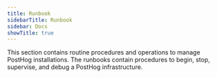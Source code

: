 ```yaml
---
title: Runbook
sidebarTitle: Runbook
sidebar: Docs
showTitle: true
---
```


This section contains routine procedures and operations to manage PostHog installations. The runbooks contain procedures to begin, stop, supervise, and debug a PostHog infrastructure.
